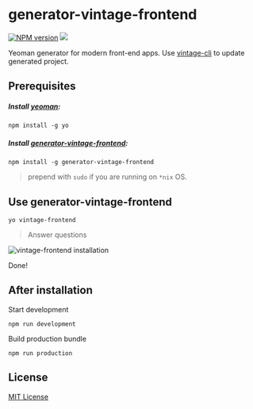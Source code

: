 # generator-vintage-frontend

[![NPM version][npm-image]][npm-url]
![][license-url]

Yeoman generator for modern front-end apps. Use [vintage-cli](https://github.com/vintage-web-production/vintage-cli/) to update generated project.

## Prerequisites ##

##### Install [yeoman](http://yeoman.io/):
`npm install -g yo`

##### Install [generator-vintage-frontend](https://www.npmjs.com/package/generator-vintage-frontend):
`npm install -g generator-vintage-frontend`

> prepend with `sudo` if you are running on `*nix` OS.

## Use generator-vintage-frontend ##

`yo vintage-frontend`

> Answer questions

![vintage-frontend installation](http://i.imgur.com/NssMS9y.png "vintage-frontend questions")

Done!

## After installation ##

Start development

```
npm run development
```

Build production bundle

```
npm run production
```

## License ##

[MIT License](https://github.com/Vintage-web-production/generator-vintage-frontend/blob/master/LICENSE)

[npm-url]: https://www.npmjs.com/package/vintage-cli
[npm-image]: https://badge.fury.io/js/generator-vintage-frontend.svg
[license-url]: https://img.shields.io/npm/l/express.svg